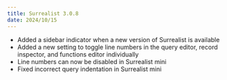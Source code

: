 ```yaml
---
title: Surrealist 3.0.8
date: 2024/10/15
---
```


- Added a sidebar indicator when a new version of Surrealist is available
- Added a new setting to toggle line numbers in the query editor, record inspector, and functions editor individually
- Line numbers can now be disabled in Surrealist mini
- Fixed incorrect query indentation in Surrealist mini